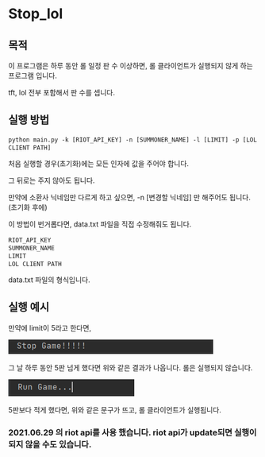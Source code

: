 # Stop_lol

## 목적

이 프로그램은 하루 동안 롤 일정 판 수 이상하면, 롤 클라이언트가 실행되지 않게 하는 프로그램 입니다. 

tft, lol 전부 포함해서 판 수를 셉니다.

## 실행 방법

```
python main.py -k [RIOT_API_KEY] -n [SUMMONER_NAME] -l [LIMIT] -p [LOL CLIENT PATH]
```

처음 실행할 경우(초기화)에는 모든 인자에 값을 주어야 합니다.

그 뒤로는 주지 않아도 됩니다.

만약에 소환사 닉네임만 다르게 하고 싶으면, -n [변경할 닉네임] 만 해주어도 됩니다.(초기화 후에)

이 방법이 번거롭다면, data.txt 파일을 직접 수정해줘도 됩니다.

```
RIOT_API_KEY
SUMMONER_NAME
LIMIT
LOL CLIENT PATH
```

data.txt 파일의 형식입니다.

## 실행 예시

만약에 limit이 5라고 한다면,

![1](./1.PNG)

그 날 하루 동안 5판 넘게 했다면 위와 같은 결과가 나옵니다. 롤은 실행되지 않습니다.

![2](./2.PNG)

5판보다 적게 했다면, 위와 같은 문구가 뜨고, 롤 클라이언트가 실행됩니다.



### 2021.06.29 의 riot api를 사용 했습니다. riot api가 update되면 실행이 되지 않을 수도 있습니다.
